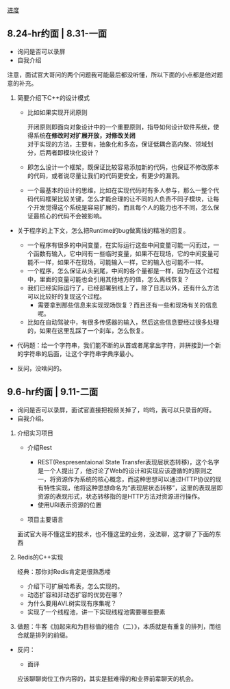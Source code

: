 [进度](https://app.mokahr.com/m/candidate/applications/deliver-query/deeproute)

## 8.24-hr约面 | 8.31-一面

+ 询问是否可以录屏
+ 自我介绍

注意，面试官大哥问的两个问题我可能最后都没听懂，所以下面的小点都是他对题意的补充。

1. 简要介绍下C++的设计模式
	+ 比如如果实现开闭原则  

		开闭原则即面向对象设计中的一个重要原则，指导如何设计软件系统，使得系统**在修改时对扩展开放，对修改关闭**  
		对于实现的方法，主要有，抽象化和多态，保证低耦合高内聚、领域划分，后两者即模块化设计？

	+ 即怎么设计一个框架，既保证比较容易添加新的代码，也保证不修改原本的代码，或者说尽量让我们的代码更安全，有更少的漏洞。
	+ 一个最基本的设计的思维，比如在实现代码时有多人参与，那么一整个代码代码框架比较关键，怎么才能合理的让不同的人负责不同子模块，让每个开发觉得这个系统是容易扩展的，而且每个人的能力也不不同，怎么保证最核心的代码不会被影响。

+ 关于程序的上下文，怎么把Runtime的bug做离线的精准的回复。
	+ 一个程序有很多的中间变量，在实际运行这些中间变量可能一闪而过，一个函数有输入，它中间有一些临时变量，如果不在现场，它的中间变量可能不一样，如果不在现场，可能输入一样，它的输入也可能不一样。
	+ 一个程序，怎么保证从头到尾，中间的各个量都是一样，因为在这个过程中，里面的变量可能也会引用其他地方的值，怎么离线恢复？
	+ 我们已经实际运行了，已经部署到线上了，除了日志以外，还有什么方法可以比较好的复现这个过程。
		+ 需要拿到那些信息来实现现场恢复？而且还有一些和现场有关的信息呢。
	+ 比如在自动驾驶中，有很多传感器的输入，然后这些信息要经过很多处理的，如果在这里乱踩了一个刹车，怎么恢复。

+ 代码题：给一个字符串，我们能不断的从首或者尾拿出字符，并拼接到一个新的字符串的后面，让这个字符串字典序最小。
+ 反问，没啥问的。

## 9.6-hr约面 | 9.11-二面

+ 询问是否可以录屏，面试官直接把视频关掉了，呜呜，我可以只录音的呀。
+ 自我介绍。

1. 介绍实习项目
	+ 介绍Rest
		+ REST(Respresentaional State Transfer表现层状态转移)，这个名字是一个人提出了，他讨论了Web的设计和实现应该遵循的的原则之一，将资源作为系统的核心概念，而这种思想可以通过HTTP协议的现有特性实现，他将这种思想命名为“表现层状态转移”，这里的表现层即资源的表现形式，状态转移指的是HTTP方法对资源进行操作。
		+ 使用URI表示资源的位置

	+ 项目主要语言

	面试官大哥不懂这里的技术，也不懂这里的业务，没法聊，这才聊了下面的东西

2. Redis的C++实现

	经典：那你对Redis肯定是很熟悉喽

	+ 介绍下可扩展哈希表，怎么实现的。
	+ 动态扩容和非动态扩容的优势在哪？
	+ 为什么要用AVL树实现有序集呢？
	+ 实现了一个线程池，讲一下实现线程池需要哪些要素

3. 做题：牛客《加起来和为目标值的组合（二）》，本质就是有重复的排列，而组合就是排列的前缀。

+ 反问：
	+ 面评

	应该聊聊岗位工作内容的，其实是挺难得的和业界前辈聊天的机会。
